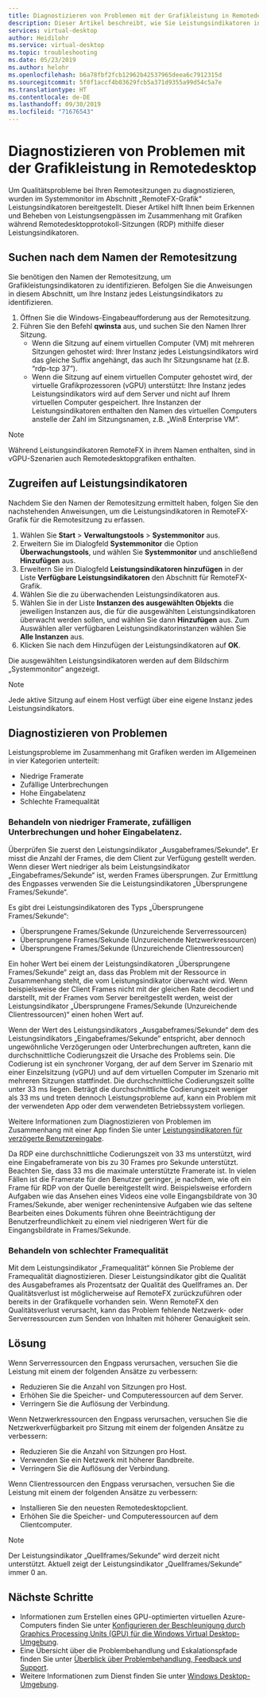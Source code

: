 ```yaml
---
title: Diagnostizieren von Problemen mit der Grafikleistung in Remotedesktop – Azure
description: Dieser Artikel beschreibt, wie Sie Leistungsindikatoren in RemoteFX-Grafik in Remotedesktopprotokoll-Sitzungen verwenden, um Leistungsprobleme mit Grafiken in Windows Virtual Desktop zu diagnostizieren.
services: virtual-desktop
author: Heidilohr
ms.service: virtual-desktop
ms.topic: troubleshooting
ms.date: 05/23/2019
ms.author: helohr
ms.openlocfilehash: b6a78fbf2fcb12962b42537965deea6c7912315d
ms.sourcegitcommit: 5f0f1accf4b03629fcb5a371d9355a99d54c5a7e
ms.translationtype: HT
ms.contentlocale: de-DE
ms.lasthandoff: 09/30/2019
ms.locfileid: "71676543"
---
```

# <a name="diagnose-graphics-performance-issues-in-remote-desktop"></a>Diagnostizieren von Problemen mit der Grafikleistung in Remotedesktop

Um Qualitätsprobleme bei Ihren Remotesitzungen zu diagnostizieren, wurden im Systemmonitor im Abschnitt „RemoteFX-Grafik“ Leistungsindikatoren bereitgestellt. Dieser Artikel hilft Ihnen beim Erkennen und Beheben von Leistungsengpässen im Zusammenhang mit Grafiken während Remotedesktopprotokoll-Sitzungen (RDP) mithilfe dieser Leistungsindikatoren.

## <a name="find-your-remote-session-name"></a>Suchen nach dem Namen der Remotesitzung

Sie benötigen den Namen der Remotesitzung, um Grafikleistungsindikatoren zu identifizieren. Befolgen Sie die Anweisungen in diesem Abschnitt, um Ihre Instanz jedes Leistungsindikators zu identifizieren.

1. Öffnen Sie die Windows-Eingabeaufforderung aus der Remotesitzung.
2. Führen Sie den Befehl **qwinsta** aus, und suchen Sie den Namen Ihrer Sitzung.
    - Wenn die Sitzung auf einem virtuellen Computer (VM) mit mehreren Sitzungen gehostet wird: Ihrer Instanz jedes Leistungsindikators wird das gleiche Suffix angehängt, das auch Ihr Sitzungsname hat (z.B. “rdp-tcp 37”).
    - Wenn die Sitzung auf einem virtuellen Computer gehostet wird, der virtuelle Grafikprozessoren (vGPU) unterstützt: Ihre Instanz jedes Leistungsindikators wird auf dem Server und nicht auf Ihrem virtuellen Computer gespeichert. Ihre Instanzen der Leistungsindikatoren enthalten den Namen des virtuellen Computers anstelle der Zahl im Sitzungsnamen, z.B. „Win8 Enterprise VM“.

>[!NOTE]
> Während Leistungsindikatoren RemoteFX in ihrem Namen enthalten, sind in vGPU-Szenarien auch Remotedesktopgrafiken enthalten.

## <a name="access-performance-counters"></a>Zugreifen auf Leistungsindikatoren

Nachdem Sie den Namen der Remotesitzung ermittelt haben, folgen Sie den nachstehenden Anweisungen, um die Leistungsindikatoren in RemoteFX-Grafik für die Remotesitzung zu erfassen.

1. Wählen Sie **Start** > **Verwaltungstools** > **Systemmonitor** aus.
2. Erweitern Sie im Dialogfeld **Systemmonitor** die Option **Überwachungstools**, und wählen Sie **Systemmonitor** und anschließend **Hinzufügen** aus.
3. Erweitern Sie im Dialogfeld **Leistungsindikatoren hinzufügen** in der Liste **Verfügbare Leistungsindikatoren** den Abschnitt für RemoteFX-Grafik.
4. Wählen Sie die zu überwachenden Leistungsindikatoren aus.
5. Wählen Sie in der Liste **Instanzen des ausgewählten Objekts** die jeweiligen Instanzen aus, die für die ausgewählten Leistungsindikatoren überwacht werden sollen, und wählen Sie dann **Hinzufügen** aus. Zum Auswählen aller verfügbaren Leistungsindikatorinstanzen wählen Sie **Alle Instanzen** aus.
6. Klicken Sie nach dem Hinzufügen der Leistungsindikatoren auf **OK**.

Die ausgewählten Leistungsindikatoren werden auf dem Bildschirm „Systemmonitor“ angezeigt.

>[!NOTE]
>Jede aktive Sitzung auf einem Host verfügt über eine eigene Instanz jedes Leistungsindikators.

## <a name="diagnose-issues"></a>Diagnostizieren von Problemen

Leistungsprobleme im Zusammenhang mit Grafiken werden im Allgemeinen in vier Kategorien unterteilt:

- Niedrige Framerate
- Zufällige Unterbrechungen
- Hohe Eingabelatenz
- Schlechte Framequalität

### <a name="addressing-low-frame-rate-random-stalls-and-high-input-latency"></a>Behandeln von niedriger Framerate, zufälligen Unterbrechungen und hoher Eingabelatenz.

Überprüfen Sie zuerst den Leistungsindikator „Ausgabeframes/Sekunde“. Er misst die Anzahl der Frames, die dem Client zur Verfügung gestellt werden. Wenn dieser Wert niedriger als beim Leistungsindikator „Eingabeframes/Sekunde“ ist, werden Frames übersprungen. Zur Ermittlung des Engpasses verwenden Sie die Leistungsindikatoren „Übersprungene Frames/Sekunde“.

Es gibt drei Leistungsindikatoren des Typs „Übersprungene Frames/Sekunde“:

- Übersprungene Frames/Sekunde (Unzureichende Serverressourcen)
- Übersprungene Frames/Sekunde (Unzureichende Netzwerkressourcen)
- Übersprungene Frames/Sekunde (Unzureichende Clientressourcen)

Ein hoher Wert bei einem der Leistungsindikatoren „Übersprungene Frames/Sekunde“ zeigt an, dass das Problem mit der Ressource in Zusammenhang steht, die vom Leistungsindikator überwacht wird. Wenn beispielsweise der Client Frames nicht mit der gleichen Rate decodiert und darstellt, mit der Frames vom Server bereitgestellt werden, weist der Leistungsindikator „Übersprungene Frames/Sekunde (Unzureichende Clientressourcen)“ einen hohen Wert auf.

Wenn der Wert des Leistungsindikators „Ausgabeframes/Sekunde“ dem des Leistungsindikators „Eingabeframes/Sekunde“ entspricht, aber dennoch ungewöhnliche Verzögerungen oder Unterbrechungen auftreten, kann die durchschnittliche Codierungszeit die Ursache des Problems sein. Die Codierung ist ein synchroner Vorgang, der auf dem Server im Szenario mit einer Einzelsitzung (vGPU) und auf dem virtuellen Computer im Szenario mit mehreren Sitzungen stattfindet. Die durchschnittliche Codierungszeit sollte unter 33 ms liegen. Beträgt die durchschnittliche Codierungszeit weniger als 33 ms und treten dennoch Leistungsprobleme auf, kann ein Problem mit der verwendeten App oder dem verwendeten Betriebssystem vorliegen.

Weitere Informationen zum Diagnostizieren von Problemen im Zusammenhang mit einer App finden Sie unter [Leistungsindikatoren für verzögerte Benutzereingabe](https://docs.microsoft.com/windows-server/remote/remote-desktop-services/rds-rdsh-performance-counters).

Da RDP eine durchschnittliche Codierungszeit von 33 ms unterstützt, wird eine Eingabeframerate von bis zu 30 Frames pro Sekunde unterstützt. Beachten Sie, dass 33 ms die maximale unterstützte Framerate ist. In vielen Fällen ist die Framerate für den Benutzer geringer, je nachdem, wie oft ein Frame für RDP von der Quelle bereitgestellt wird. Beispielsweise erfordern Aufgaben wie das Ansehen eines Videos eine volle Eingangsbildrate von 30 Frames/Sekunde, aber weniger rechenintensive Aufgaben wie das seltene Bearbeiten eines Dokuments führen ohne Beeinträchtigung der Benutzerfreundlichkeit zu einem viel niedrigeren Wert für die Eingangsbildrate in Frames/Sekunde.

### <a name="addressing-poor-frame-quality"></a>Behandeln von schlechter Framequalität

Mit dem Leistungsindikator „Framequalität“ können Sie Probleme der Framequalität diagnostizieren. Dieser Leistungsindikator gibt die Qualität des Ausgabeframes als Prozentsatz der Qualität des Quellframes an. Der Qualitätsverlust ist möglicherweise auf RemoteFX zurückzuführen oder bereits in der Grafikquelle vorhanden sein. Wenn RemoteFX den Qualitätsverlust verursacht, kann das Problem fehlende Netzwerk- oder Serverressourcen zum Senden von Inhalten mit höherer Genauigkeit sein.

## <a name="mitigation"></a>Lösung

Wenn Serverressourcen den Engpass verursachen, versuchen Sie die Leistung mit einem der folgenden Ansätze zu verbessern:

- Reduzieren Sie die Anzahl von Sitzungen pro Host.
- Erhöhen Sie die Speicher- und Computeressourcen auf dem Server.
- Verringern Sie die Auflösung der Verbindung.

Wenn Netzwerkressourcen den Engpass verursachen, versuchen Sie die Netzwerkverfügbarkeit pro Sitzung mit einem der folgenden Ansätze zu verbessern:

- Reduzieren Sie die Anzahl von Sitzungen pro Host.
- Verwenden Sie ein Netzwerk mit höherer Bandbreite.
- Verringern Sie die Auflösung der Verbindung.

Wenn Clientressourcen den Engpass verursachen, versuchen Sie die Leistung mit einem der folgenden Ansätze zu verbessern:

- Installieren Sie den neuesten Remotedesktopclient.
- Erhöhen Sie die Speicher- und Computeressourcen auf dem Clientcomputer.

> [!NOTE]
> Der Leistungsindikator „Quellframes/Sekunde“ wird derzeit nicht unterstützt. Aktuell zeigt der Leistungsindikator „Quellframes/Sekunde“ immer 0 an.

## <a name="next-steps"></a>Nächste Schritte

- Informationen zum Erstellen eines GPU-optimierten virtuellen Azure-Computers finden Sie unter [Konfigurieren der Beschleunigung durch Graphics Processing Units (GPU) für die Windows Virtual Desktop-Umgebung](https://docs.microsoft.com/azure/virtual-desktop/configure-vm-gpu).
- Eine Übersicht über die Problembehandlung und Eskalationspfade finden Sie unter [Überblick über Problembehandlung, Feedback und Support](https://docs.microsoft.com/azure/virtual-desktop/troubleshoot-set-up-overview).
- Weitere Informationen zum Dienst finden Sie unter [Windows Desktop-Umgebung](https://docs.microsoft.com/azure/virtual-desktop/environment-setup).
